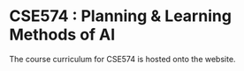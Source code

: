 # CSE574 : Planning & Learning Methods of AI
The course curriculum for CSE574 is hosted onto the website.
